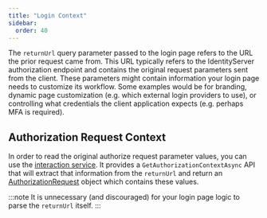 ```yaml
---
title: "Login Context"
sidebar:
  order: 40
---
```


The `returnUrl` query parameter passed to the login page refers to the URL the prior request came from.
This URL typically refers to the IdentityServer authorization endpoint and contains the original request parameters sent
from the client.
These parameters might contain information your login page needs to customize its workflow.
Some examples would be for branding, dynamic page customization (e.g. which external login providers to use), or
controlling what credentials the client application expects (e.g. perhaps MFA is required).

## Authorization Request Context

In order to read the original authorize request parameter values, you can use
the [interaction service](../reference/services/interaction_service#iidentityserverinteractionservice-apis).
It provides a `GetAuthorizationContextAsync` API that will extract that information from the `returnUrl` and return
an [AuthorizationRequest](../reference/services/interaction_service#authorizationrequest) object which
contains these values.

:::note
It is unnecessary (and discouraged) for your login page logic to parse the `returnUrl` itself.
:::
